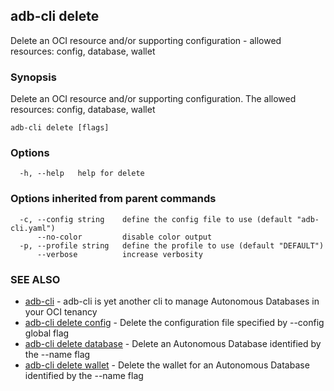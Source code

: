 ## adb-cli delete

Delete an OCI resource and/or supporting configuration - allowed resources: config, database, wallet

### Synopsis

Delete an OCI resource and/or supporting configuration.
The allowed resources: config, database, wallet

```
adb-cli delete [flags]
```

### Options

```
  -h, --help   help for delete
```

### Options inherited from parent commands

```
  -c, --config string    define the config file to use (default "adb-cli.yaml")
      --no-color         disable color output
  -p, --profile string   define the profile to use (default "DEFAULT")
      --verbose          increase verbosity
```

### SEE ALSO

* [adb-cli](adb-cli.md)	 - adb-cli is yet another cli to manage Autonomous Databases in your OCI tenancy
* [adb-cli delete config](adb-cli_delete_config.md)	 - Delete the configuration file specified by --config global flag
* [adb-cli delete database](adb-cli_delete_database.md)	 - Delete an Autonomous Database identified by the --name flag
* [adb-cli delete wallet](adb-cli_delete_wallet.md)	 - Delete the wallet for an Autonomous Database identified by the --name flag

